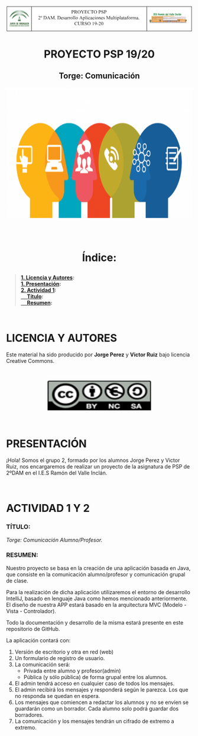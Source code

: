 <p align="center">
<img src="/resources/cabeies5.PNG"/>
</p>

# <p align="center">PROYECTO PSP 19/20</p>
## <p align="center">Torge: Comunicación</p>

<p align="center">
<img src="/resources/comuheader1.png" width="700" height="350"/>
</p>

<br>
<br>

# <p align="center">Índice:</p>
> **[1. Licencia y Autores](#1):**<br>
> **[1. Presentación](#2):**<br>
> **[2. Actividad 1](#3):**<br>
> **[&nbsp;&nbsp;&nbsp;&nbsp; Título](#4):**<br>
> **[&nbsp;&nbsp;&nbsp;&nbsp; Resumen](#5):**<br>

<br>

<a name="1"></a>
# LICENCIA Y AUTORES

Este material ha sido producido por <b>Jorge Perez</b> y <b>Victor Ruiz</b> bajo licencia Creative Commons.  

<br>

<p align="center">
<img src="/resources/LicenciaCC.png" height="80" width="280"/>  
</p>

<br>

<a name="2"></a>
# PRESENTACIÓN
¡Hola! Somos el grupo 2, formado por los alumnos Jorge Perez y Victor Ruiz, 
nos encargaremos de realizar un proyecto de la asignatura de PSP de 2ºDAM 
en el I.E.S Ramón del Valle Inclán.

<br>

<a name="3"></a>
# ACTIVIDAD 1 Y  2
<a name="4"></a>
### <b>TÍTULO:</b>
*Torge: Comunicación Alumno/Profesor.*

<a name="5"></a>
### <b> RESUMEN: </b>

Nuestro proyecto se basa en la creación de una aplicación basada en Java, que consiste en la comunicación alumno/profesor y comunicación grupal de clase.

Para la realización de dicha aplicación utilizaremos el entorno de desarrollo IntelliJ, basado en lenguaje Java como hemos mencionado anteriormente.
El diseño de nuestra APP estará basado en la arquitectura MVC (Modelo - Vista - Controlador).

Todo la documentación y desarrollo de la misma estará presente en este repositorio de GitHub.

La aplicación contará con:

1. Versión de escritorio y otra en red (web)
2. Un formulario de registro de usuario.
3. La comunicación será: 
	- Privada entre alumno y profesor(admin)
	- Pública (y sólo pública) de forma grupal entre los alumnos. 
4. El admin tendrá acceso en cualquier caso de todos los mensajes.
5. El admin recibirá los mensajes y responderá según le parezca. Los que no responda se quedan en espera.
6. Los mensajes que comiencen a redactar los alumnos y no se envíen se guardarán como un borrador. Cada alumno solo podrá guardar dos borradores.
7. La comunicación y los mensajes tendrán un cifrado de extremo a extremo.




